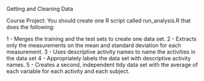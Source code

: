 Getting and Cleaning Data

Course Project: You should create one R script called run_analysis.R that does the following:

1 - Merges the training and the test sets to create one data set.
2 - Extracts only the measurements on the mean and standard deviation for each measurement.
3 - Uses descriptive activity names to name the activities in the data set
4 - Appropriately labels the data set with descriptive activity names.
5 - Creates a second, independent tidy data set with the average of each variable for each activity and each subject.
